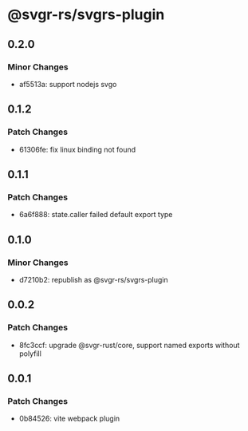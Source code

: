 # @svgr-rs/svgrs-plugin

## 0.2.0

### Minor Changes

- af5513a: support nodejs svgo

## 0.1.2

### Patch Changes

- 61306fe: fix linux binding not found

## 0.1.1

### Patch Changes

- 6a6f888: state.caller failed default export type

## 0.1.0

### Minor Changes

- d7210b2: republish as @svgr-rs/svgrs-plugin

## 0.0.2

### Patch Changes

- 8fc3ccf: upgrade @svgr-rust/core, support named exports without polyfill

## 0.0.1

### Patch Changes

- 0b84526: vite webpack plugin
